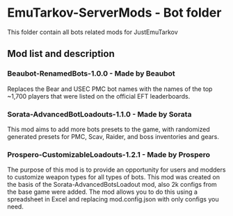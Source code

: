 # EmuTarkov-ServerMods - Bot folder
This folder contain all bots related mods for JustEmuTarkov
## Mod list and description

### Beaubot-RenamedBots-1.0.0 - Made by Beaubot
Replaces the Bear and USEC PMC bot names with the names of the top ~1,700 players that were listed on the official EFT leaderboards.


### Sorata-AdvancedBotLoadouts-1.1.0 - Made by Sorata
This mod aims to add more bots presets to the game, with randomized generated presets for PMC, Scav, Raider, and boss inventories and gears.

### Prospero-CustomizableLoadouts-1.2.1 - Made by Prospero
The purpose of this mod is to provide an opportunity for users and modders to customize weapon types for all types of bots. This mod was created on the basis of the Sorata-AdvancedBotsLoadout mod, also 2k configs from the base game were added. 
The mod allows you to do this using a spreadsheet in Excel and replacing mod.config.json with only configs you need.